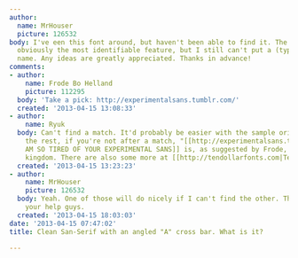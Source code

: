 ```yaml
---
author:
  name: MrHouser
  picture: 126532
body: I've een this font around, but haven't been able to find it. The letter A is
  obviously the most identifiable feature, but I still can't put a (type)face to a
  name. Any ideas are greatly appreciated. Thanks in advance!
comments:
- author:
    name: Frode Bo Helland
    picture: 112295
  body: 'Take a pick: http://experimentalsans.tumblr.com/'
  created: '2013-04-15 13:08:33'
- author:
    name: Ryuk
  body: Can't find a match. It'd probably be easier with the sample origin btw. For
    the rest, if you're not after a match, "[[http://experimentalsans.tumblr.com/|I
    AM SO TIRED OF YOUR EXPERIMENTAL SANS]] is, as suggested by Frode, a nice inspirational
    kingdom. There are also some more at [[http://tendollarfonts.com|Ten Dollar Fonts]].
  created: '2013-04-15 13:23:23'
- author:
    name: MrHouser
    picture: 126532
  body: Yeah. One of those will do nicely if I can't find the other. Thanks for all
    your help guys.
  created: '2013-04-15 18:03:03'
date: '2013-04-15 07:47:02'
title: Clean San-Serif with an angled "A" cross bar. What is it?

---
```


